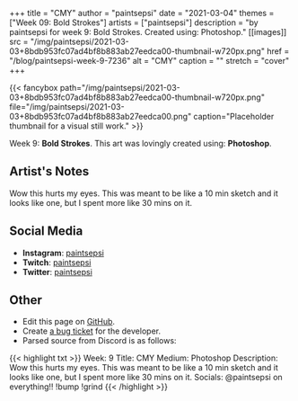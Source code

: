 +++
title =       "CMY"
author =      "paintsepsi"
date =        "2021-03-04"
themes =      ["Week 09: Bold Strokes"]
artists =     ["paintsepsi"]
description = "by paintsepsi for week 9: Bold Strokes. Created using: Photoshop."
[[images]]
      src = "/img/paintsepsi/2021-03-03+8bdb953fc07ad4bf8b883ab27eedca00-thumbnail-w720px.png"
      href = "/blog/paintsepsi-week-9-7236"
      alt = "CMY"
      caption = ""
      stretch = "cover"
+++

{{< fancybox path="/img/paintsepsi/2021-03-03+8bdb953fc07ad4bf8b883ab27eedca00-thumbnail-w720px.png" file="/img/paintsepsi/2021-03-03+8bdb953fc07ad4bf8b883ab27eedca00.png" caption="Placeholder thumbnail for a visual still work." >}}


Week 9: **Bold Strokes**. This art was lovingly created using: **Photoshop**.

## Artist's Notes

Wow this hurts my eyes. This was meant to be like a 10 min sketch and it looks like one, but I spent more like 30 mins on it.

## Social Media

- **Instagram**: <a href='https://instagram.com/paintsepsi' target='_blank'>paintsepsi</a>
- **Twitch**: <a href='https://twitch.tv/paintsepsi' target='_blank'>paintsepsi</a>
- **Twitter**: <a href='https://twitter.com/paintsepsi' target='_blank'>paintsepsi</a>

## Other

- Edit this page on [GitHub](https://github.com/teaminkling/web-refresh/edit/main/content/blog/paintsepsi-week-9-7236.md).
- Create [a bug ticket](https://github.com/teaminkling/web-refresh/issues/new?assignees=&labels=bug&template=problem-report.md&title=) for the developer.
- Parsed source from Discord is as follows:

{{< highlight txt >}}
Week: 9
Title: CMY
Medium: Photoshop
Description: Wow this hurts my eyes. This was meant to be like a 10 min sketch and it looks like one, but I spent more like 30 mins on it.
Socials: @paintsepsi on everything!! !bump !grind
{{< /highlight >}}